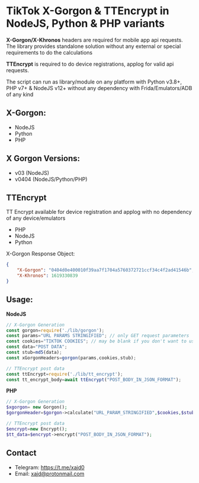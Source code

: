# TikTok X-Gorgon & TTEncrypt in NodeJS, Python & PHP variants

**X-Gorgon/X-Khronos** headers are required for mobile app api requests. The library provides standalone solution without any external or special requirements to do the calculations

**TTEncrypt** is required to do device registrations, applog for valid api requests.

The script can run as library/module on any platform with Python v3.8+, PHP v7+ & NodeJS v12+ without any dependency with Frida/Emulators/ADB of any kind

## X-Gorgon:
- NodeJS
- Python
- PHP

## X Gorgon Versions:
- v03 (NodeJS)
- v0404 (NodeJS/Python/PHP)

## TTEncrypt
TT Encrypt available for device registration and applog with no dependency of any device/emulators
- PHP
- NodeJS
- Python


X-Gorgon Response Object:
```json
{
    "X-Gorgon": "0404d0e400010f39aa7f1704a5760372721ccf34c4f2ad41546b",
    "X-Khronos": 1619330839
}
```

## Usage:
**NodeJS**
```javascript
// X-Gorgon Generation
const gorgon=require('./lib/gorgon');
const params="URL PARAMS STRINGIFIED"; // only GET request parameters
const cookies="TIKTOK COOKIES"; // may be blank if you don't want to use session
const data="POST DATA";
const stub=md5(data);
const xGorgonHeaders=gorgon(params,cookies,stub);

// TTEncrypt post data
const ttEncrypt=require('./lib/tt_encrypt');
const tt_encrypt_body=await ttEncrypt("POST_BODY_IN_JSON_FORMAT");
```
**PHP**
```php
// X-Gorgon Generation
$xgorgon= new Gorgon();
$gorgonHeader=$gorgon->calculate("URL_PARAM_STRINGIFIED",$cookies,$stub);

// TTEncrypt post data
$encrypt=new Encrypt();
$tt_data=$encrypt->encrypt("POST_BODY_IN_JSON_FORMAT");
```



## Contact
- Telegram: https://t.me/xajd0
- Email: xajd@protonmail.com


